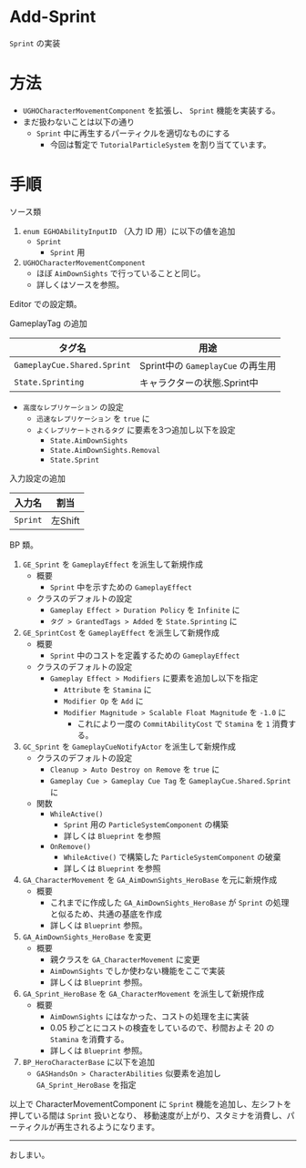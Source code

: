 # Add-Sprint
`Sprint` の実装

# 方法

* `UGHOCharacterMovementComponent` を拡張し、 `Sprint` 機能を実装する。
* まだ扱わないことは以下の通り
	* `Sprint` 中に再生するパーティクルを適切なものにする
		* 今回は暫定で `TutorialParticleSystem` を割り当てています。

# 手順

ソース類

1. `enum EGHOAbilityInputID` （入力 ID 用）に以下の値を追加
	* `Sprint`
		* `Sprint` 用
1. `UGHOCharacterMovementComponent`
	* ほぼ `AimDownSights` で行っていることと同じ。
	* 詳しくはソースを参照。


Editor での設定類。

GameplayTag の追加

| タグ名                        | 用途                                                                |
|-------------------------------|---------------------------------------------------------------------|
| `GameplayCue.Shared.Sprint`   | Sprint中の `GameplayCue` の再生用                                   |
| `State.Sprinting`             | キャラクターの状態.Sprint中                                         |

* `高度なレプリケーション` の設定
	* `迅速なレプリケーション` を `true` に
	* `よくレプリケートされるタグ` に要素を3つ追加し以下を設定
		* `State.AimDownSights`
		* `State.AimDownSights.Removal`
		* `State.Sprint`


入力設定の追加

| 入力名     | 割当       |
|------------|------------|
| `Sprint`   | 左Shift    |

BP 類。

1. `GE_Sprint` を `GameplayEffect` を派生して新規作成
	* 概要
		* `Sprint` 中を示すための `GameplayEffect`
	* クラスのデフォルトの設定
		* `Gameplay Effect > Duration Policy` を `Infinite` に
		* `タグ > GrantedTags > Added` を `State.Sprinting` に
1. `GE_SprintCost` を `GameplayEffect` を派生して新規作成
	* 概要
		* `Sprint` 中のコストを定義するための `GameplayEffect`
	* クラスのデフォルトの設定
		* `Gameplay Effect > Modifiers` に要素を追加し以下を指定
			* `Attribute` を `Stamina` に
			* `Modifier Op` を `Add` に
			* `Modifier Magnitude > Scalable Float Magnitude` を `-1.0` に
				* これにより一度の `CommitAbilityCost` で `Stamina` を `1` 消費する。
1. `GC_Sprint` を `GameplayCueNotifyActor` を派生して新規作成
	* クラスのデフォルトの設定
		* `Cleanup > Auto Destroy on Remove` を `true` に
		* `Gameplay Cue > Gameplay Cue Tag` を `GameplayCue.Shared.Sprint` に
	* 関数
		* `WhileActive()`
			* `Sprint` 用の `ParticleSystemComponent` の構築
			* 詳しくは `Blueprint` を参照
		* `OnRemove()`
			* `WhileActive()` で構築した `ParticleSystemComponent` の破棄
			* 詳しくは `Blueprint` を参照
1. `GA_CharacterMovement` を `GA_AimDownSights_HeroBase` を元に新規作成
	* 概要
		* これまでに作成した `GA_AimDownSights_HeroBase` が `Sprint` の処理と似るため、共通の基底を作成
		* 詳しくは `Blueprint` 参照。
1. `GA_AimDownSights_HeroBase` を変更
	* 概要
		* 親クラスを `GA_CharacterMovement` に変更
		* `AimDownSights` でしか使わない機能をここで実装
		* 詳しくは `Blueprint` 参照。
1. `GA_Sprint_HeroBase` を `GA_CharacterMovement` を派生して新規作成
	* 概要
		* `AimDownSights` にはなかった、コストの処理を主に実装
		* 0.05 秒ごとにコストの検査をしているので、秒間およそ 20 の `Stamina` を消費する。
		* 詳しくは `Blueprint` 参照。
1. `BP_HeroCharacterBase` に以下を追加
	* `GASHandsOn > CharacterAbilities` 似要素を追加し `GA_Sprint_HeroBase` を指定


以上で CharacterMovementComponent に `Sprint` 機能を追加し、左シフトを押している間は `Sprint` 扱いとなり、
移動速度が上がり、スタミナを消費し、パーティクルが再生されるようになります。


-----
おしまい。
